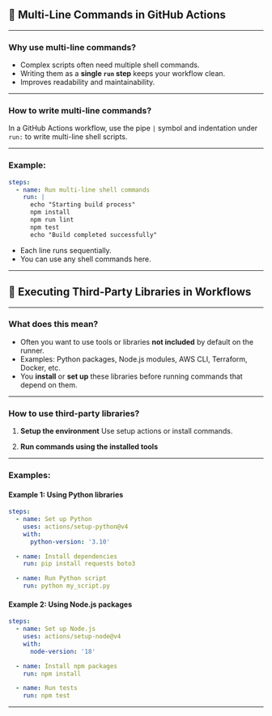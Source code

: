 ## 🔸 Multi-Line Commands in GitHub Actions

---

### Why use multi-line commands?

* Complex scripts often need multiple shell commands.
* Writing them as a **single `run` step** keeps your workflow clean.
* Improves readability and maintainability.

---

### How to write multi-line commands?

In a GitHub Actions workflow, use the pipe `|` symbol and indentation under `run:` to write multi-line shell scripts.

---

### Example:

```yaml
steps:
  - name: Run multi-line shell commands
    run: |
      echo "Starting build process"
      npm install
      npm run lint
      npm test
      echo "Build completed successfully"
```

* Each line runs sequentially.
* You can use any shell commands here.

---

## 🔸 Executing Third-Party Libraries in Workflows

---

### What does this mean?

* Often you want to use tools or libraries **not included** by default on the runner.
* Examples: Python packages, Node.js modules, AWS CLI, Terraform, Docker, etc.
* You **install** or **set up** these libraries before running commands that depend on them.

---

### How to use third-party libraries?

1. **Setup the environment**
   Use setup actions or install commands.

2. **Run commands using the installed tools**

---

### Examples:

#### Example 1: Using Python libraries

```yaml
steps:
  - name: Set up Python
    uses: actions/setup-python@v4
    with:
      python-version: '3.10'

  - name: Install dependencies
    run: pip install requests boto3

  - name: Run Python script
    run: python my_script.py
```

#### Example 2: Using Node.js packages

```yaml
steps:
  - name: Set up Node.js
    uses: actions/setup-node@v4
    with:
      node-version: '18'

  - name: Install npm packages
    run: npm install

  - name: Run tests
    run: npm test
```

---

